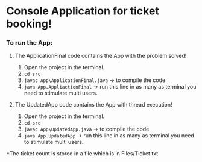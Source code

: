 # Console Application for ticket booking!


### To run the App:



1) The ApplicationFinal code contains the App with the problem solved!

    1. Open the project in the terminal.
    2. `cd src`
    3. `javac App\ApplicationFinal.java` -> to compile the code
    4. `java App.AppliactionFinal` -> run this line in as many as terminal you need to stimulate multi users.
  
2) The UpdatedApp code contains the App with thread execution!

    1. Open the project in the terminal.
    2. `cd src`
    3. `javac App\UpdatedApp.java` -> to compile the code
    4. `java App.UpdatedApp` -> run this line in as many as terminal you need to stimulate multi users.


*The ticket count is stored in a file which is in Files/Ticket.txt
